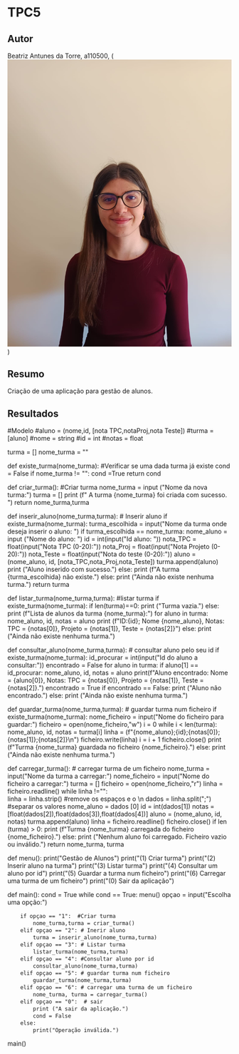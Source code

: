 # TPC5

## Autor

Beatriz Antunes da Torre, a110500, (![foto](Foto.jpg))

## Resumo
Criação de uma aplicação para gestão de alunos.

## Resultados

#Modelo 
#aluno = (nome,id, [nota TPC,notaProj,nota Teste])
#turma = [aluno]
#nome = string
#id = int 
#notas = float

turma = []
nome_turma = ""

def existe_turma(nome_turma): #Verificar se uma dada turma já existe 
    cond = False
    if nome_turma != "":
        cond =True
    return cond 

def criar_turma():  #Criar turma 
    nome_turma =  input ("Nome da nova turma:")
    turma = []
    print (f" A turma {nome_turma} foi criada com sucesso. ")
    return nome_turma,turma

def inserir_aluno(nome_turma,turma):  # Inserir aluno 
    if existe_turma(nome_turma):
        turma_escolhida = input("Nome da turma onde deseja inserir o aluno: ")
        if turma_escolhida == nome_turma:
            nome_aluno = input ("Nome do aluno: ")
            id = int(input("Id aluno: "))
            nota_TPC = float(input("Nota TPC (0-20):"))
            nota_Proj = float(input("Nota Projeto (0-20):"))
            nota_Teste = float(input("Nota do teste (0-20):"))
            aluno = (nome_aluno, id, [nota_TPC,nota_Proj,nota_Teste])
            turma.append(aluno)
            print ("Aluno inserido com sucesso.")
        else:
            print (f"A turma {turma_escolhida} não existe.")
    else:
        print ("Ainda não existe nenhuma turma.")
    return turma

def listar_turma(nome_turma,turma):  #listar turma 
    if existe_turma(nome_turma):
        if len(turma)==0:
            print ("Turma vazia.")
        else:
            print (f"Lista de alunos da turma {nome_turma}:")
            for aluno in turma:
                nome_aluno, id, notas = aluno 
                print (f"ID:{id}; Nome {nome_aluno}, Notas: TPC = {notas[0]}, Projeto = {notas[1]}, Teste = {notas[2]}")
    else:
        print ("Ainda não existe nenhuma turma.")


def consultar_aluno(nome_turma,turma): # consultar aluno pelo seu id 
    if existe_turma(nome_turma):
        id_procurar = int(input("Id do aluno a consultar:"))
        encontrado = False
        for aluno in turma:
                if aluno[1] == id_procurar:
                    nome_aluno, id, notas = aluno 
                    print(f"Aluno encontrado: Nome = {aluno[0]}, Notas: TPC = {notas[0]}, Projeto = {notas[1]}, Teste = {notas[2]}.")
                    encontrado = True
        if encontrado == False:
            print ("Aluno não encontrado.")
    else: 
        print ("Ainda não existe nenhuma turma.")

def guardar_turma(nome_turma,turma): # guardar turma num ficheiro
    if existe_turma(nome_turma):
        nome_ficheiro = input("Nome do ficheiro para guardar:")
        ficheiro = open(nome_ficheiro,"w")
        i = 0
        while i < len(turma):
            nome_aluno, id, notas = turma[i]
            linha = (f"{nome_aluno};{id};{notas[0]};{notas[1]};{notas[2]}\n")
            ficheiro.write(linha)
            i = i + 1
        ficheiro.close()
        print (f"Turma {nome_turma} guardada no ficheiro {nome_ficheiro}.")
    else:
        print ("Ainda não existe nenhuma turma.")

def carregar_turma(): # carregar turma de um ficheiro
    nome_turma = input("Nome da turma a carregar:")
    nome_ficheiro = input("Nome do ficheiro a carregar:")
    turma = []
    ficheiro = open(nome_ficheiro,"r")
    linha = ficheiro.readline()
    while linha !="":    
        linha = linha.strip() #remove os espaços e o \n
        dados = linha.split(";")  #separar os valores
        nome_aluno = dados [0]
        id = int(dados[1])
        notas = [float(dados[2]),float(dados[3]),float(dados[4])]
        aluno = (nome_aluno, id, notas)
        turma.append(aluno)
        linha = ficheiro.readline()
    ficheiro.close()
    if len (turma) > 0:
        print (f"Turma {nome_turma} carregada do ficheiro {nome_ficheiro}.")
    else:
        print ("Nenhum aluno foi carregado. Ficheiro vazio ou inválido.")
    return nome_turma, turma

def menu():
    print("Gestão de Alunos")
    print("(1) Criar turma")
    print("(2) Inserir aluno na turma")
    print("(3) Listar turma")
    print("(4) Consultar um aluno por id")
    print("(5) Guardar a turma num ficheiro")
    print("(6) Carregar uma turma de um ficheiro")
    print("(0) Sair da aplicação")

def main():
    cond = True 
    while cond == True:
        menu()
        opçao = input("Escolha uma opção:")

        if opçao == "1":  #Criar turma
            nome_turma,turma = criar_turma()
        elif opçao == "2": # Inerir aluno
            turma = inserir_aluno(nome_turma,turma)
        elif opçao == "3": # Listar turma
            listar_turma(nome_turma,turma)
        elif opçao == "4": #Consultar aluno por id
            consultar_aluno(nome_turma,turma)
        elif opçao == "5": # guardar turma num ficheiro 
            guardar_turma(nome_turma,turma)
        elif opçao == "6": # carregar uma turma de um ficheiro 
            nome_turma, turma = carregar_turma()
        elif opçao == "0":  # sair 
            print ("A sair da aplicação.")
            cond = False
        else:
            print("Operação inválida.")

main()